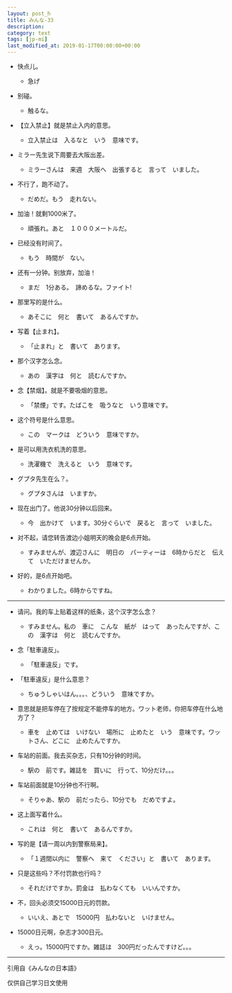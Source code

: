 ```yaml
---
layout: post_h
title: みんな-33
description:
category: text
tags: [jp-mi]
last_modified_at: 2019-01-17T00:00:00+00:00
---
```


- 快点儿。

    - 急げ


- 别碰。

    - 触るな。


- 【立入禁止】就是禁止入内的意思。

    - 立入禁止は　入るなと　いう　意味です。


- ミラー先生说下周要去大阪出差。

    - ミラーさんは　来週　大阪へ　出張すると　言って　いました。


- 不行了，跑不动了。

    - だめだ。もう　走れない。

- 加油！就剩1000米了。

    - 頑張れ。あと　１０００メートルだ。


- 已经没有时间了。

    - もう　時間が　ない。

- 还有一分钟。别放弃，加油！

    - まだ　1分ある。　諦めるな。ファイト!


- 那里写的是什么。

    - あそこに　何と　書いて　あるんですか。

- 写着【止まれ】。

    - 「止まれ」と　書いて　あります。


- 那个汉字怎么念。

    - あの　漢字は　何と　読むんですか。

- 念【禁烟】。就是不要吸烟的意思。

    - 「禁煙」です。たばこを　吸うなと　いう意味です。


- 这个符号是什么意思。

    - この　マークは　どういう　意味ですか。

- 是可以用洗衣机洗的意思。

    - 洗濯機で　洗えると　いう　意味です。


- グプタ先生在么？。

    - グプタさんは　いますか。

- 现在出门了。他说30分钟以后回来。

    - 今　出かけて　います。30分ぐらいで　戻ると　言って　いました。



- 对不起，请您转告渡边小姐明天的晚会是6点开始。

    - すみませんが、渡辺さんに　明日の　パーティーは　6時からだと　伝えて　いただけませんか。

- 好的，是6点开始吧。

    - わかりました。6時からですね。


<hr>

- 请问。我的车上贴着这样的纸条，这个汉字怎么念？

    - すみません。私の　車に　こんな　紙が　はって　あったんですが、この　漢字は　何と　読むんですか。

- 念「駐車違反」。

    - 「駐車違反」です。

- 「駐車違反」是什么意思？

    - ちゅうしゃいはん。。。、どういう　意味ですか。

- 意思就是把车停在了按规定不能停车的地方。ワット老师，你把车停在什么地方了？

    - 車を　止めては　いけない　場所に　止めたと　いう　意味です。ワットさん、どこに　止めたんですか。

- 车站的前面。我去买杂志，只有10分钟的时间。

    - 駅の　前です。雑誌を　買いに　行って、10分だけ。。。

- 车站前面就是10分钟也不行啊。

    - そりゃあ、駅の　前だったら、10分でも　だめですよ。

- 这上面写着什么。

    - これは　何と　書いて　あるんですか。

- 写的是【请一周以内到警察局来】。

    - 「１週間以内に　警察へ　来て　ください」と　書いて　あります。

- 只是这些吗？不付罚款也行吗？

    - それだけですか。罰金は　払わなくても　いいんですか。

- 不，回头必须交15000日元的罚款。

    - いいえ、あとで　15000円　払わないと　いけません。

- 15000日元啊，杂志才300日元。

    - えっ。15000円ですか。雑誌は　300円だったんですけど。。。



<hr>

引用自《みんなの日本語》

仅供自己学习日文使用
